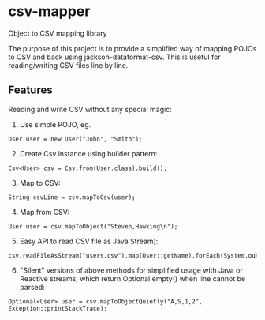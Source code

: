 # csv-mapper
Object to CSV mapping library

The purpose of this project is to provide a simplified way of mapping POJOs to CSV and back using jackson-dataformat-csv.
This is useful for reading/writing CSV files line by line.


## Features
Reading and write CSV without any special magic:


1. Use simple POJO, eg.
```
User user = new User("John", "Smith");
```
2. Create Csv instance using builder pattern:
```
Csv<User> csv = Csv.from(User.class).build();
```
3. Map to CSV:
```
String csvLine = csv.mapToCsv(user);
```
4. Map from CSV:
```
User user = csv.mapToObject("Steven,Hawking\n");
```
5. Easy API to read CSV file as Java Stream):
```
csv.readFileAsStream("users.csv").map(User::getName).forEach(System.out::println);
```
6. "Silent" versions of above methods for simplified usage with Java or Reactive streams, which return Optional.empty() when line cannot be parsed:
```
Optional<User> user = csv.mapToObjectQuietly("A,S,1,2", Exception::printStackTrace);
```
